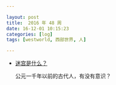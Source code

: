 ```yaml
---

layout: post
title:  2016 年 48 周
date: 16-12-01 10:15:23
categories: [log]
tags: [westworld, 西部世界, 人]

---
```


- [迷宫是什么？](https://zhuanlan.zhihu.com/p/24031760)

	公元一千年以前的古代人，有没有意识？

